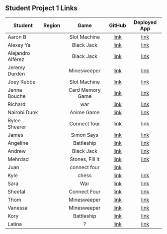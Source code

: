 ## Student Project 1 Links

| Student | Region | Game | GitHub | Deployed App |
|---|:---:|:---:|:---:|:---:|
| Aaron B|  | Slot Machine | [link](https://github.com/aaronbe7/game_project) | [link](https://aaronbe7.github.io/game_project/) |
|Alexey Ya|  | Black Jack | [link](https://github.com/aleksyara/game-project) | [link](https://aleksyara.github.io/game-project) |
| Alejandro Alférez|  | Black Jack | [link](https://github.com/alexalferez/Blackjack_project) | [link](https://ga-students.slack.com//alexalferez.github.io/Blackjack_project/) |
| Jeremy Durden |  | Minesweeper | [link](https://github.com/jeremydurden/SEI---First-Project---Minesweeper) | [link](https://jeremydurden.github.io/SEI---First-Project---Minesweeper/) |
| Joey Rebbe |  | Slot Machine | [link](https://github.com/joeyrebbe/Show_Me_What_You_Slot) | [link](https://joeyrebbe.github.io/deepslot/) |
| Jenna Bouche|  | Card Memory Game | [link](https://github.com/jlbouche/Mario_Matching_Game) | [link](https://jlbouche.github.io/Mario_Matching_Game/) |
| Richard |  | war | [link](https://github.com/apocpax/projectwar) | [link](https://apocpax.github.io/projectwar/) |
| Nairobi Dunk|  | Anime Game | [link](https://github.com/NairobiSheikh/AvatarTheLastAirbender.git) | [link](https://nairobisheikh.github.io/AvatarTheLastAirbender/) |
| Rylee Shearer|  | Connect four | [link](https://git.generalassemb.ly/shearryl000/connect_four) | [link](https://pages.git.generalassemb.ly/shearryl000/connect_four/) |
| James|  | Simon Says | [link](https://github.com/jamesjkim88/GA-Project-1-Simon-Says) | [link](https://jamesjkim88.github.io/GA-Project-1-Simon-Says/) |
| Angeline|  | Battleship| [link](https://github.com/DTAngie/BattleBugs) | [link](https://dtangie.github.io/BattleBugs/) |
| Andrew|  | Black Jack | [link](https://github.com/andrewdang12/BlackJack-21) | [link](https://andrewdang12.github.io/BlackJack-21/) |
| Mehrdad|  | Stones, Fill It | [link](https://github.com/SamiaMehrdad/Jump-O-Where) | [link](https://samiamehrdad.github.io/Jump-O-Where/) |
| Juan|  | connect four | [link](https://github.com/Juan-Rivera222/Connect-Four) | []() |
| Kyle|  | chess | [link](https://github.com/kylelainez/Chess-Game) | [link](https://kylelainez.github.io/Chess-Game/) |
| Sara|  | War | [link](https://github.com/Areidra/War-Card-Game-.git) | [link](https://areidra.github.io/War-Card-Game-/) |
| Sheetal|  | Connect Four | [link](https://github.com/sdheer296/game_project_connect4) | [link](https://sdheer296.github.io/game_project_connect4/) |
| Thom|  | Minesweeper| [link](https://github.com/thomstrub/contact-tracer) | [link](https://thomstrub.github.io/contact-tracer/) |
| Vanessa|  | Minesweeper  | [link](https://github.com/vkosiyan/Minesweeper) | [link](https://vkosiyan.github.io/Minesweeper/) |
| Kory|  | Battleship | [link](https://github.com/DangerousKoin/pumpkin_battle) | [link](https://dangerouskoin.github.io/pumpkin_battle/) |
|Latina|  | ? | [link](https://github.com/LatinaS4/Firstgame) | [link](https://latinas4.github.io/Firstgame/) |

